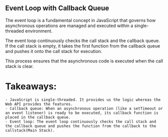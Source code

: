 ## Event Loop with Callback Queue
The event loop is a fundamental concept in JavaScript that governs how asynchronous operations are managed and executed within a single-threaded environment.

The event loop continuously checks the call stack and the callback queue. If the call stack is empty, it takes the first function from the callback queue and pushes it onto the call stack for execution.

This process ensures that the asynchronous code is executed when the call stack is clear.

# Takeaways:

    - JavaScript is single-threaded. It provides us the logic whereas the Web API provides the features.
    - Callback queue: When an asynchronous operation (like a setTimeout or an event listener) is ready to be executed, its callback function is placed in the callback queue.
    - Event loop: The event loop continuously checks the call stack and the callback queue and pushes the function from the callback to the callstack(Main Stack).